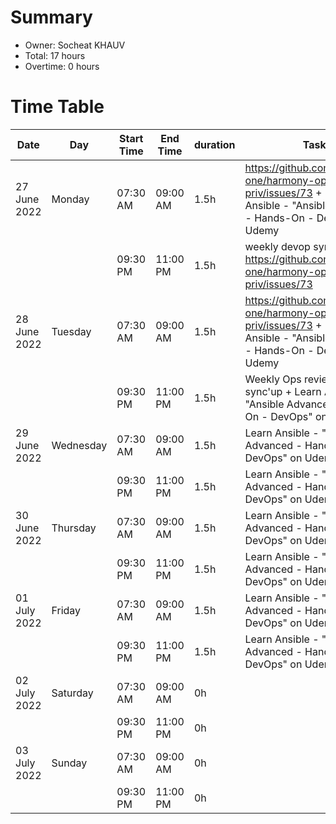 # Summary

* Owner: Socheat KHAUV
* Total: 17 hours
* Overtime: 0 hours

# Time Table

| Date         | Day       | Start Time | End Time | duration | Task                                                                                                                        |
|--------------|-----------|------------|----------|----------|-----------------------------------------------------------------------------------------------------------------------------|
| 27 June 2022 | Monday    | 07:30 AM   | 09:00 AM | 1.5h     | https://github.com/harmony-one/harmony-ops-priv/issues/73 + Learn Ansible - "Ansible Advanced - Hands-On - DevOps" on Udemy |
|              |           | 09:30 PM   | 11:00 PM | 1.5h     | weekly devop sync-up + https://github.com/harmony-one/harmony-ops-priv/issues/73                                            |
| 28 June 2022 | Tuesday   | 07:30 AM   | 09:00 AM | 1.5h     | https://github.com/harmony-one/harmony-ops-priv/issues/73 + Learn Ansible - "Ansible Advanced - Hands-On - DevOps" on Udemy |
|              |           | 09:30 PM   | 11:00 PM | 1.5h     | Weekly Ops review and Eng sync'up + Learn Ansible - "Ansible Advanced - Hands-On - DevOps" on Udemy                         |
| 29 June 2022 | Wednesday | 07:30 AM   | 09:00 AM | 1.5h     | Learn Ansible - "Ansible Advanced - Hands-On - DevOps" on Udemy                                                             |
|              |           | 09:30 PM   | 11:00 PM | 1.5h     | Learn Ansible - "Ansible Advanced - Hands-On - DevOps" on Udemy                                                             |
| 30 June 2022 | Thursday  | 07:30 AM   | 09:00 AM | 1.5h     | Learn Ansible - "Ansible Advanced - Hands-On - DevOps" on Udemy                                                             |
|              |           | 09:30 PM   | 11:00 PM | 1.5h     | Learn Ansible - "Ansible Advanced - Hands-On - DevOps" on Udemy                                                             |
| 01 July 2022 | Friday    | 07:30 AM   | 09:00 AM | 1.5h     | Learn Ansible - "Ansible Advanced - Hands-On - DevOps" on Udemy                                                             |
|              |           | 09:30 PM   | 11:00 PM | 1.5h     | Learn Ansible - "Ansible Advanced - Hands-On - DevOps" on Udemy                                                             |
| 02 July 2022 | Saturday  | 07:30 AM   | 09:00 AM | 0h       |                                                                                                                             |
|              |           | 09:30 PM   | 11:00 PM | 0h       |                                                                                                                             |
| 03 July 2022 | Sunday    | 07:30 AM   | 09:00 AM | 0h       |                                                                                                                             |
|              |           | 09:30 PM   | 11:00 PM | 0h       |                                                                                                                             |
